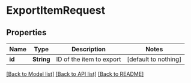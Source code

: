 # ExportItemRequest


## Properties
Name | Type | Description | Notes
------------ | ------------- | ------------- | -------------
**id** | **String** | ID of the item to export | [default to nothing]


[[Back to Model list]](../README.md#models) [[Back to API list]](../README.md#api-endpoints) [[Back to README]](../README.md)


